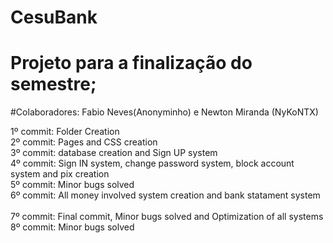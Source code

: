 # CesuBank
# Projeto para a finalização do semestre;

#Colaboradores: Fabio Neves(Anonyminho) e Newton Miranda (NyKoNTX)

1º commit: Folder Creation<br>
2º commit: Pages and CSS creation<br>
3º commit: database creation and Sign UP system<br>
4º commit: Sign IN system, change password system, block account system and pix creation<br>
5º commit: Minor bugs solved<br>
6º commit: All money involved system creation and bank statament system<br><br>
7º commit: Final commit, Minor bugs solved and Optimization of all systems<br>
8º commit: Minor bugs solved<br>
